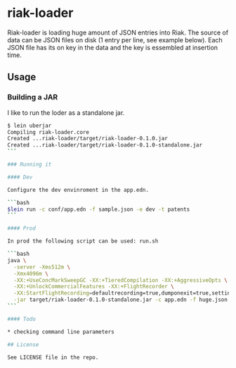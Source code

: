 # riak-loader

Riak-loader is loading huge amount of JSON entries into Riak. The source of data can be JSON files on disk (1 entry per line, see example below). Each JSON file has its on key in the data and the key is essembled at insertion time.

## Usage

### Building a JAR

I like to run the loder as a standalone jar.

````bash
$ lein uberjar
Compiling riak-loader.core
Created ...riak-loader/target/riak-loader-0.1.0.jar
Created ...riak-loader/target/riak-loader-0.1.0-standalone.jar
```

### Running it

#### Dev

Configure the dev envinroment in the app.edn. 

```bash
$lein run -c conf/app.edn -f sample.json -e dev -t patents
```

#### Prod

In prod the following script can be used: run.sh 

```bash
java \
  -server -Xms512m \
  -Xmx4096m \
  -XX:+UseConcMarkSweepGC -XX:+TieredCompilation -XX:+AggressiveOpts \
  -XX:+UnlockCommercialFeatures -XX:+FlightRecorder \
  -XX:StartFlightRecording=defaultrecording=true,dumponexit=true,settings=riak_loader_profiling.jfc \
  -jar target/riak-loader-0.1.0-standalone.jar -c app.edn -f huge.json -e prod -t type_of_data
```

#### Todo

* checking command line parameters 

## License

See LICENSE file in the repo.


